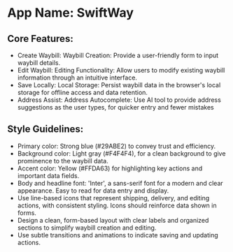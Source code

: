 # **App Name**: SwiftWay

## Core Features:

- Create Waybill: Waybill Creation: Provide a user-friendly form to input waybill details.
- Edit Waybill: Editing Functionality: Allow users to modify existing waybill information through an intuitive interface.
- Save Locally: Local Storage: Persist waybill data in the browser's local storage for offline access and data retention.
- Address Assist: Address Autocomplete: Use AI tool to provide address suggestions as the user types, for quicker entry and fewer mistakes

## Style Guidelines:

- Primary color: Strong blue (#29ABE2) to convey trust and efficiency.
- Background color: Light gray (#F4F4F4), for a clean background to give prominence to the waybill data.
- Accent color: Yellow (#FFDA63) for highlighting key actions and important data fields.
- Body and headline font: 'Inter', a sans-serif font for a modern and clear appearance. Easy to read for data entry and display.
- Use line-based icons that represent shipping, delivery, and editing actions, with consistent styling. Icons should reinforce data shown in forms.
- Design a clean, form-based layout with clear labels and organized sections to simplify waybill creation and editing.
- Use subtle transitions and animations to indicate saving and updating actions.